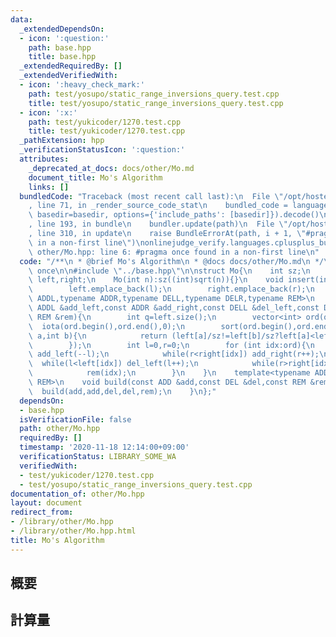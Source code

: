 ```yaml
---
data:
  _extendedDependsOn:
  - icon: ':question:'
    path: base.hpp
    title: base.hpp
  _extendedRequiredBy: []
  _extendedVerifiedWith:
  - icon: ':heavy_check_mark:'
    path: test/yosupo/static_range_inversions_query.test.cpp
    title: test/yosupo/static_range_inversions_query.test.cpp
  - icon: ':x:'
    path: test/yukicoder/1270.test.cpp
    title: test/yukicoder/1270.test.cpp
  _pathExtension: hpp
  _verificationStatusIcon: ':question:'
  attributes:
    _deprecated_at_docs: docs/other/Mo.md
    document_title: Mo's Algorithm
    links: []
  bundledCode: "Traceback (most recent call last):\n  File \"/opt/hostedtoolcache/Python/3.9.0/x64/lib/python3.9/site-packages/onlinejudge_verify/documentation/build.py\"\
    , line 71, in _render_source_code_stat\n    bundled_code = language.bundle(stat.path,\
    \ basedir=basedir, options={'include_paths': [basedir]}).decode()\n  File \"/opt/hostedtoolcache/Python/3.9.0/x64/lib/python3.9/site-packages/onlinejudge_verify/languages/cplusplus.py\"\
    , line 193, in bundle\n    bundler.update(path)\n  File \"/opt/hostedtoolcache/Python/3.9.0/x64/lib/python3.9/site-packages/onlinejudge_verify/languages/cplusplus_bundle.py\"\
    , line 310, in update\n    raise BundleErrorAt(path, i + 1, \"#pragma once found\
    \ in a non-first line\")\nonlinejudge_verify.languages.cplusplus_bundle.BundleErrorAt:\
    \ other/Mo.hpp: line 6: #pragma once found in a non-first line\n"
  code: "/**\n * @brief Mo's Algorithm\n * @docs docs/other/Mo.md\n */\n\n#pragma\
    \ once\n\n#include \"../base.hpp\"\n\nstruct Mo{\n    int sz;\n    vector<int>\
    \ left,right;\n    Mo(int n):sz((int)sqrt(n)){}\n    void insert(int l,int r){\n\
    \        left.emplace_back(l);\n        right.emplace_back(r);\n    }\n    template<typename\
    \ ADDL,typename ADDR,typename DELL,typename DELR,typename REM>\n    void build(const\
    \ ADDL &add_left,const ADDR &add_right,const DELL &del_left,const DELR &del_right,const\
    \ REM &rem){\n        int q=left.size();\n        vector<int> ord(q);\n      \
    \  iota(ord.begin(),ord.end(),0);\n        sort(ord.begin(),ord.end(),[&](int\
    \ a,int b){\n            return (left[a]/sz!=left[b]/sz?left[a]<left[b]:right[a]<right[b]);\n\
    \        });\n        int l=0,r=0;\n        for (int idx:ord){\n            while(l>left[idx])\
    \ add_left(--l);\n            while(r<right[idx]) add_right(r++);\n          \
    \  while(l<left[idx]) del_left(l++);\n            while(r>right[idx]) del_right(--r);\n\
    \            rem(idx);\n        }\n    }\n    template<typename ADD,typename DEL,typename\
    \ REM>\n    void build(const ADD &add,const DEL &del,const REM &rem){\n      \
    \  build(add,add,del,del,rem);\n    }\n};"
  dependsOn:
  - base.hpp
  isVerificationFile: false
  path: other/Mo.hpp
  requiredBy: []
  timestamp: '2020-11-18 12:14:00+09:00'
  verificationStatus: LIBRARY_SOME_WA
  verifiedWith:
  - test/yukicoder/1270.test.cpp
  - test/yosupo/static_range_inversions_query.test.cpp
documentation_of: other/Mo.hpp
layout: document
redirect_from:
- /library/other/Mo.hpp
- /library/other/Mo.hpp.html
title: Mo's Algorithm
---
```

## 概要

## 計算量